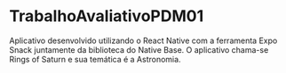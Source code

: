 # TrabalhoAvaliativoPDM01
Aplicativo desenvolvido utilizando o React Native com a ferramenta Expo Snack juntamente da biblioteca do Native Base. O aplicativo chama-se Rings of Saturn e sua temática é a Astronomia.
